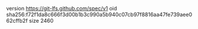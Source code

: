 version https://git-lfs.github.com/spec/v1
oid sha256:f72f1da8c666f3d00b1b3c990a5b940c07cb97f8816aa47fe739aee062cffb2f
size 2460
